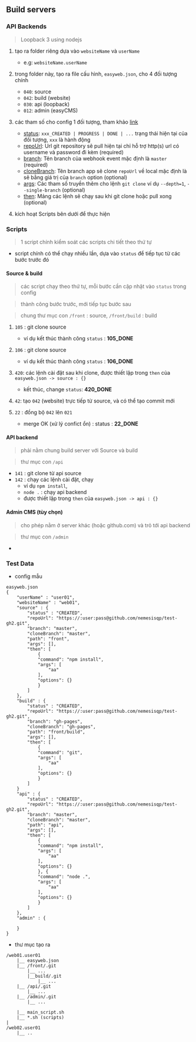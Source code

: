 

## Build servers

### API Backends
> Loopback 3 using nodejs

1. tạo ra folder riêng dựa vào `websiteName` và `userName`
    - e.g: `websiteName.userName` 

1. trong folder này, tạo ra file cấu hình, `easyweb.json`, cho 4 đối tượng chính 
    - `040`: source
    - `042`: build (website)
    - `030`: api (loopback)
    - `012`: admin (easyCMS)

1. các tham số cho config 1 đối tượng, tham khảo [link](https://github.com/easywebhub/git-hook-listener/blob/master/README.md#repository)

    * [status](#):  `xxx_CREATED | PROGRESS | DONE | ...` trạng thái hiện tại của đối tượng, `xxx` là hành động
    * [repoUrl](#):  Url git repository sẽ pull hiện tại chỉ hỗ trợ http(s) url có username và password đi kèm (required)
    * [branch](#):  Tên branch của webhook event mặc định là `master` (required)
    * [cloneBranch](#):  Tên branch app sẽ clone `repoUrl` về local mặc định là sẽ bằng giá trị của `branch` option (optional)
    * [args](#):  Các tham số truyền thêm cho lệnh `git clone` ví dụ `--depth=1`,  `--single-branch` (optional)
    * [then](#action):  Mảng các lệnh sẽ chạy sau khi git clone hoặc pull xong (optional) 


1. kích hoạt Scripts bên dưới để thực hiện

### Scripts 
> 1 script chính kiểm soát các scripts chi tiết theo thứ tự

- script chính có  thể chạy nhiều lần, dựa vào `status` để tiếp tục từ các bước trước đó

#### Source & build 
> các script chạy theo thứ tự, mỗi bước cần cập nhật vào `status` trong config

> thành công bước trước, mới tiếp tục bước sau

> chung thư mục con  `/front` : source, `/front/build` : build

1. `105` : git clone source
    - ví dụ kết thúc thành công `status` : **105_DONE**
1. `106` : git clone source
    - ví dụ kết thúc thành công `status` : **106_DONE**

1. `420`: các lệnh cài đặt sau khi clone, được thiết lập trong `then` của `easyweb.json -> source : {}`

    - kết thúc, change `status`: **420_DONE**
1. `42`: tạo `042` (website) trực tiếp từ source, và có thể tạo commit mới

1. `22` : đồng bộ `042` lên `021`
    - merge OK (xử lý confict ổn) : status : **22_DONE**

    
#### API backend
> phải nằm chung build server với Source và build

> thư mục con `/api`

- `141` : git clone từ api source
- `142` : chạy các lệnh cài đặt, chạy
    - ví dụ `npm install`, 
    - `node .` : chạy api backend
    - được thiết lập trong `then` của `easyweb.json -> api : {}`

#### Admin CMS (tùy chọn)
> cho phép nằm ở server khác (hoặc github.com) và trỏ tới api backend

> thư mục con `/admin` 

- 


### Test Data

- config mẫu

```
easyweb.json
{
    "userName" : "user01",
    "websiteName" : "web01",    
    "source" : { 
        "status" : "CREATED",
        "repoUrl": "https://:user:pass@github.com/nemesisqp/test-gh2.git",
        "branch": "master",
        "cloneBranch": "master",
        "path": "front",
        "args": [],
        "then": [
            {
            "command": "npm install",
            "args": [
                "aa"
            ],
            "options": {}
            }
        ]
    },
    "build" : { 
        "status" : "CREATED",
        "repoUrl": "https://:user:pass@github.com/nemesisqp/test-gh2.git",
        "branch": "gh-pages",
        "cloneBranch": "gh-pages",
        "path": "front/build",
        "args": [],
        "then": [
            {
            "command": "git",
            "args": [
                "aa"
            ],
            "options": {}
            }
        ]
    }
    "api" : {
        "status" : "CREATED",
        "repoUrl": "https://:user:pass@github.com/nemesisqp/test-gh2.git",
        "branch": "master",
        "cloneBranch": "master",
        "path": "api",
        "args": [],
        "then": [
            {
            "command": "npm install",
            "args": [
                "aa"
            ],
            "options": {}
            }, {
            "command": "node .",
            "args": [
                "aa"
            ],
            "options": {}
            }
        ]
    },
    "admin" : {

    }
}
```

- thư mục tạo ra

```
/web01.user01
    |__ easyweb.json
    |__ /front/.git
        |__ ...
        |__build/.git
            |__ ...
    |__ /api/.git
        |__ ...
    |__ /admin/.git
        |__ ...

    |__ main_script.sh
    |__ *.sh (scripts)
|    
/web02.user01    
    |__ .. 

```